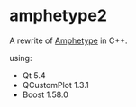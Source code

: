 # amphetype2

A rewrite of [Amphetype](https://code.google.com/p/amphetype/) in C++.

using:

*   Qt 5.4
*   QCustomPlot 1.3.1
*   Boost 1.58.0
